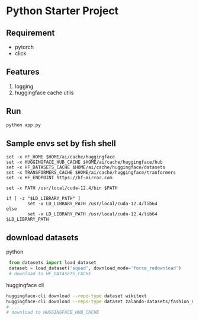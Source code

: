 # Python Starter Project

## Requirement

- pytorch
- click

## Features

1. logging
2. huggingface cache utils

## Run

```bash
python app.py
```


## Sample envs set by fish shell
```fish
set -x HF_HOME $HOME/ai/cache/huggingface
set -x HUGGINGFACE_HUB_CACHE $HOME/ai/cache/huggingface/hub
set -x HF_DATASETS_CACHE $HOME/ai/cache/huggingface/datasets
set -x TRANSFORMERS_CACHE $HOME/ai/cache/huggingface/tranformers
set -x HF_ENDPOINT https://hf-mirror.com

set -x PATH /usr/local/cuda-12.4/bin $PATH

if [ -z "$LD_LIBRARY_PATH" ]
        set -x LD_LIBRARY_PATH /usr/local/cuda-12.4/lib64
else
        set -x LD_LIBRARY_PATH /usr/local/cuda-12.4/lib64 $LD_LIBRARY_PATH
```

## download datasets
python
```python
 from datasets import load_dataset
 dataset = load_dataset('squad', download_mode='force_redownload')
 # download to HF_DATASETS_CACHE
 ```
huggingface cli
```bash
huggingface-cli download --repo-type dataset wikitext
huggingface-cli download --repo-type dataset zalando-datasets/fashion_mnist
# ...
# download to HUGGINGFACE_HUB_CACHE
```